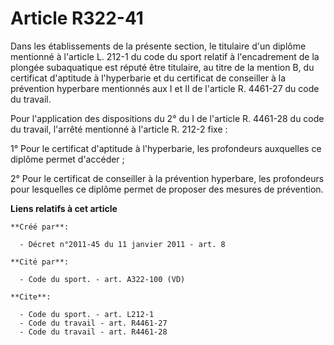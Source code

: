 # Article R322-41

Dans les établissements de la présente section, le titulaire d'un diplôme mentionné à l'article L. 212-1 du code du sport
relatif à l'encadrement de la plongée subaquatique est réputé être titulaire, au titre de la mention B, du certificat
d'aptitude à l'hyperbarie et du certificat de conseiller à la prévention hyperbare mentionnés aux I et II de l'article R.
4461-27 du code du travail. 

Pour l'application des dispositions du 2° du I de l'article R. 4461-28 du code du travail, l'arrêté mentionné à l'article R.
212-2 fixe : 

1° Pour le certificat d'aptitude à l'hyperbarie, les profondeurs auxquelles ce diplôme permet d'accéder ; 

2° Pour le certificat de conseiller à la prévention hyperbare, les profondeurs pour lesquelles ce diplôme permet de proposer
des mesures de prévention.

**Liens relatifs à cet article**

	**Créé par**:

	  - Décret n°2011-45 du 11 janvier 2011 - art. 8

	**Cité par**:

	  - Code du sport. - art. A322-100 (VD)

	**Cite**:

	  - Code du sport. - art. L212-1
	  - Code du travail - art. R4461-27
	  - Code du travail - art. R4461-28

